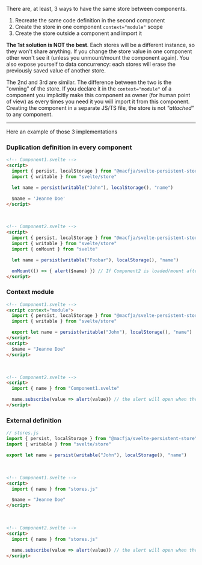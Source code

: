 There are, at least, 3 ways to have the same store between components.

1. Recreate the same code definition in the second component
2. Create the store in one component `context="module"` scope
3. Create the store outside a component and import it

**The 1st solution is NOT the best**. Each stores will be a different instance, so they won't share anything.
If you change the store value in one component other won't see it (unless you unmount/mount the component again).
You also expose yourself to data concurrency: each stores will erase the previously saved value of another store.

The 2nd and 3rd are similar. The difference between the two is the "owning" of the store.
If you declare it in the `context="module"` of a component you implicitly make this component as owner (for human point of view) as every times you need it you will import it from this component.
Creating the component in a separate JS/TS file, the store is not _"attached"_ to any component.

----

Here an example of those 3 implementations

### Duplication definition in every component

```html
<!-- Component1.svelte -->
<script>
  import { persist, localStorage } from "@macfja/svelte-persistent-store"
  import { writable } from "svelte/store"

  let name = persist(writable("John"), localStorage(), "name")

  $name = 'Jeanne Doe'
</script>
```
&nbsp;
```html
<!-- Component2.svelte -->
<script>
  import { persist, localStorage } from "@macfja/svelte-persistent-store"
  import { writable } from "svelte/store"
  import { onMount } from "svelte"

  let name = persist(writable("Foobar"), localStorage(), "name")

  onMount(() => { alert($name) }) // If Component2 is loaded/mount after Component1 the alert will be "Jeanne Doe"
</script>
```

### Context module

```html
<!-- Component1.svelte -->
<script context="module">
  import { persist, localStorage } from "@macfja/svelte-persistent-store"
  import { writable } from "svelte/store"

  export let name = persist(writable("John"), localStorage(), "name")
</script>
<script>
  $name = "Jeanne Doe"
</script>
```
&nbsp;
```html
<!-- Component2.svelte -->
<script>
  import { name } from "Component1.svelte"

  name.subscribe(value => alert(value)) // the alert will open when the store is change in any component
</script>
```

### External definition

```js
// stores.js
import { persist, localStorage } from "@macfja/svelte-persistent-store"
import { writable } from "svelte/store"

export let name = persist(writable("John"), localStorage(), "name")
```
&nbsp;
```html
<!-- Component1.svelte -->
<script>
  import { name } from "stores.js"

  $name = "Jeanne Doe"
</script>
```
&nbsp;
```html
<!-- Component2.svelte -->
<script>
  import { name } from "stores.js"

  name.subscribe(value => alert(value)) // the alert will open when the store is change in any component
</script>
```